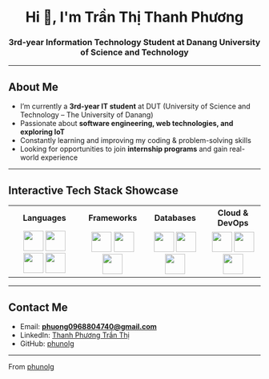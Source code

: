 <h1 align="center">Hi 👋, I'm Trần Thị Thanh Phương</h1>
<h3 align="center">3rd-year Information Technology Student at Danang University of Science and Technology</h3>

---

##  About Me
-  I’m currently a **3rd-year IT student** at DUT (University of Science and Technology – The University of Danang)  
-  Passionate about **software engineering, web technologies, and exploring IoT**  
-  Constantly learning and improving my coding & problem-solving skills  
-  Looking for opportunities to join **internship programs** and gain real-world experience  

---

##  Interactive Tech Stack Showcase  

<table align="center">
  <tr>
    <th>Languages</th>
    <th>Frameworks</th>
    <th>Databases</th>
    <th>Cloud & DevOps</th>
  </tr>
  <tr>
    <td align="center">
      <img src="https://skillicons.dev/icons?i=python" height="40" />
      <img src="https://skillicons.dev/icons?i=js" height="40" />
      <img src="https://skillicons.dev/icons?i=ts" height="40" />
      <img src="https://skillicons.dev/icons?i=java" height="40" />
    </td>
    <td align="center">
      <img src="https://skillicons.dev/icons?i=nodejs" height="40" />
      <img src="https://skillicons.dev/icons?i=express" height="40" />
      <img src="https://skillicons.dev/icons?i=react" height="40" />
    </td>
    <td align="center">
      <img src="https://skillicons.dev/icons?i=mongodb" height="40" />
      <img src="https://skillicons.dev/icons?i=mysql" height="40" />
      <img src="https://skillicons.dev/icons?i=postgres" height="40" />
    </td>
    <td align="center">
      <img src="https://skillicons.dev/icons?i=docker" height="40" />
      <img src="https://skillicons.dev/icons?i=githubactions" height="40" />
      <img src="https://skillicons.dev/icons?i=aws" height="40" />
    </td>
  </tr>
</table>

---

##  Contact Me
-  Email: **phuong0968804740@gmail.com**  
-  LinkedIn: [Thanh Phương Trần Thị](https://www.linkedin.com/in/thanh-ph%C6%B0%C6%A1ng-tr%E1%BA%A7n-th%E1%BB%8B-7a6741370)  
-  GitHub: [phunolg](https://github.com/phunolg)  

---
 From [phunolg](https://github.com/phunolg)
